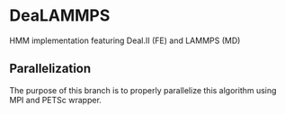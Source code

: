 # DeaLAMMPS
HMM implementation featuring Deal.II (FE) and LAMMPS (MD)

## Parallelization
The purpose of this branch is to properly parallelize this algorithm using MPI and PETSc wrapper.

